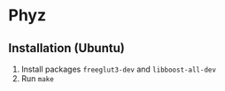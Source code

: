 Phyz
====

Installation (Ubuntu)
---------------------

1. Install packages `freeglut3-dev` and `libboost-all-dev`
2. Run `make`
